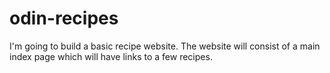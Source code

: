 # odin-recipes
I'm going to build a basic recipe website.
The website will consist of a main index page which will have links to a few recipes. 
